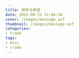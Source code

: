 ```yaml
---
title: 邮件与用语
date: 2022-08-22 21:04:34
cover: /images/message.avf
thumbnail: /images/message.avf
categories:
- trade
tags:
- misc
- trade
---
```

